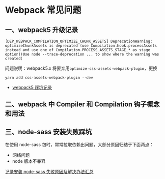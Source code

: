 # Webpack 常见问题

## 一、webpack5 升级记录

`[DEP_WEBPACK_COMPILATION_OPTIMIZE_CHUNK_ASSETS] DeprecationWarning: optimizeChunkAssets is deprecated (use Compilation.hook.processAssets instead and use one of Compilation.PROCESS_ASSETS_STAGE_* as stage option)(Use node --trace-deprecation ... to show where the warning was created)`

问题说明：webpack5.x 将要弃用`optimize-css-assets-webpack-plugin`，更换

```
yarn add css-assets-webpack-plugin --dev
```

- [webpack5 踩坑记录](https://juejin.cn/post/6905364009969844232)

## 二、webpack 中 Compiler 和 Compilation 钩子概念和用法

## 三、node-sass 安装失败踩坑

在使用 node-sass 包时，常常拉取依赖出问题，大部分原因归结于下面两点：

- 网络问题
- node 版本不兼容

[记录安装 node-sass 失败原因及解决办法汇总](https://juejin.cn/post/6946530710324772878)
